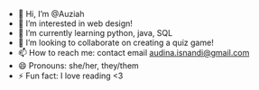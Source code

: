 - 👋 Hi, I’m @Auziah
- 👀 I’m interested in web design!
- 🌱 I’m currently learning python, java, SQL
- 💞️ I’m looking to collaborate on creating a quiz game!
- 📫 How to reach me: contact email audina.isnandi@gmail.com
- 😄 Pronouns: she/her, they/them
- ⚡ Fun fact: I love reading <3

<!---
Auziah/Auziah is a ✨ special ✨ repository because its `README.md` (this file) appears on your GitHub profile.
You can click the Preview link to take a look at your changes.
--->
